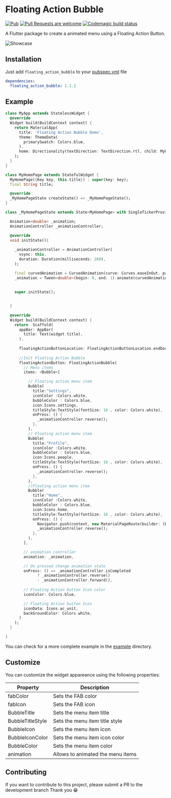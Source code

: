 # Floating Action Bubble 
[![Pub](https://img.shields.io/pub/v/fab_circular_menu.svg)](https://pub.dev/packages/floating_action_bubble)
[![Pull Requests are welcome](https://img.shields.io/badge/license-MIT-blue)](https://github.com/marianocordoba/fab-circular-menu/blob/master/LICENSE)
[![Codemagic build status](https://api.codemagic.io/apps/5e9371f31838ac3981fd1397/5e9371f31838ac3981fd1396/status_badge.svg)](https://codemagic.io/apps/5e9371f31838ac3981fd1397/5e9371f31838ac3981fd1396/latest_build)


A Flutter package to create a animated menu using a Floating Action Button.


![Showcase](https://imgur.com/IbinJsI.gif)

## Installation

Just add `floating_action_bubble` to your [pubspec.yml](https://flutter.io/using-packages/) file

```yml
dependencies:
  floating_action_bubble: 1.1.2
```

## Example

```dart
class MyApp extends StatelessWidget {
  @override
  Widget build(BuildContext context) {
    return MaterialApp(
      title: 'Floating Action Bubble Demo',
      theme: ThemeData(
        primarySwatch: Colors.blue,
      ),
      home: Directionality(textDirection: TextDirection.rtl, child: MyHomePage(title: 'Floating Action Bubble Demo')),
    );
  }
}

class MyHomePage extends StatefulWidget {
  MyHomePage({Key key, this.title}) : super(key: key);
  final String title;

  @override
  _MyHomePageState createState() => _MyHomePageState();
}

class _MyHomePageState extends State<MyHomePage> with SingleTickerProviderStateMixin{

  Animation<double> _animation;
  AnimationController _animationController;

  @override
  void initState(){
        
    _animationController = AnimationController(
      vsync: this,
      duration: Duration(milliseconds: 260),
    );

    final curvedAnimation = CurvedAnimation(curve: Curves.easeInOut, parent: _animationController);
    _animation = Tween<double>(begin: 0, end: 1).animate(curvedAnimation);
    
    
    super.initState();


  }
  
  @override
  Widget build(BuildContext context) {
    return  Scaffold(
      appBar: AppBar(
        title: Text(widget.title),
      ),
      
      floatingActionButtonLocation: FloatingActionButtonLocation.endDocked,
      
      //Init Floating Action Bubble 
      floatingActionButton: FloatingActionBubble(
        // Menu items
        items: <Bubble>[

          // Floating action menu item
          Bubble(
            title:"Settings",
            iconColor :Colors.white,
            bubbleColor : Colors.blue,
            icon:Icons.settings,
            titleStyle:TextStyle(fontSize: 16 , color: Colors.white),
            onPress: () {
              _animationController.reverse();
            },
          ),
          // Floating action menu item
          Bubble(
            title:"Profile",
            iconColor :Colors.white,
            bubbleColor : Colors.blue,
            icon:Icons.people,
            titleStyle:TextStyle(fontSize: 16 , color: Colors.white),
            onPress: () {
              _animationController.reverse();
            },
          ),
          //Floating action menu item
          Bubble(
            title:"Home",
            iconColor :Colors.white,
            bubbleColor : Colors.blue,
            icon:Icons.home,
            titleStyle:TextStyle(fontSize: 16 , color: Colors.white),
            onPress: () {
              Navigator.push(context, new MaterialPageRoute(builder: (BuildContext context) => Homepage()));
              _animationController.reverse();
            },
          ),
        ],

        // animation controller
        animation: _animation,

        // On pressed change animation state
        onPress: () => _animationController.isCompleted
              ? _animationController.reverse()
              : _animationController.forward(),
        
        // Floating Action button Icon color
        iconColor: Colors.blue,

        // Flaoting Action button Icon 
        iconData: Icons.ac_unit, 
        backGroundColor: Colors.white,
      )
    );
  }

}
```

You can check for a more complete example in the [example](https://github.com/Darshan0/floating_action_bubble/master/example) directory.

## Customize

You can customize the widget appareance using the following properties:

| Property  | Description |
|----------|-------------|
| fabColor | Sets the FAB color |
| fabIcon | Sets the FAB icon |
| BubbleTitle | Sets the menu item title |
| BubbleTitleStyle | Sets the menu item title style |
| BubbleIcon | Sets the menu  item icon |
| BubbleIconColor | Sets the menu item icon color |
| BubbleColor | Sets the menu item color |
| animation| Allows to animated the menu items |



## Contributing

If you want to contribute to this project, please submit a PR to the development branch Thank you 😁
